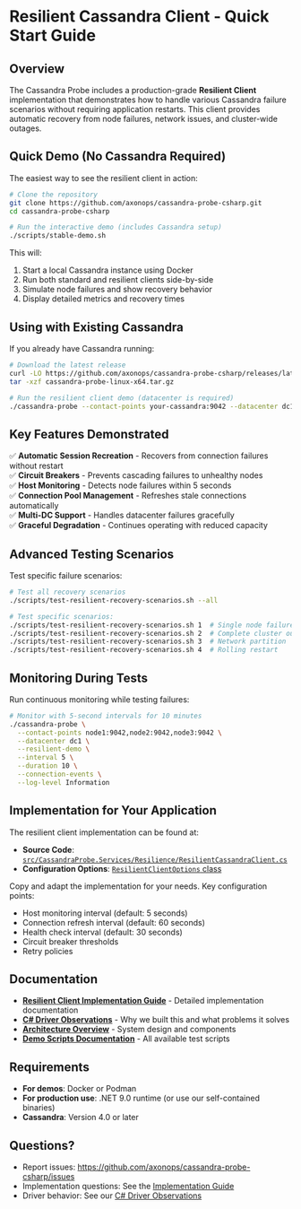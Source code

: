 # Resilient Cassandra Client - Quick Start Guide

## Overview

The Cassandra Probe includes a production-grade **Resilient Client** implementation that demonstrates how to handle various Cassandra failure scenarios without requiring application restarts. This client provides automatic recovery from node failures, network issues, and cluster-wide outages.

## Quick Demo (No Cassandra Required)

The easiest way to see the resilient client in action:

```bash
# Clone the repository
git clone https://github.com/axonops/cassandra-probe-csharp.git
cd cassandra-probe-csharp

# Run the interactive demo (includes Cassandra setup)
./scripts/stable-demo.sh
```

This will:
1. Start a local Cassandra instance using Docker
2. Run both standard and resilient clients side-by-side
3. Simulate node failures and show recovery behavior
4. Display detailed metrics and recovery times

## Using with Existing Cassandra

If you already have Cassandra running:

```bash
# Download the latest release
curl -LO https://github.com/axonops/cassandra-probe-csharp/releases/latest/download/cassandra-probe-linux-x64.tar.gz
tar -xzf cassandra-probe-linux-x64.tar.gz

# Run the resilient client demo (datacenter is required)
./cassandra-probe --contact-points your-cassandra:9042 --datacenter dc1 --resilient-demo
```

## Key Features Demonstrated

✅ **Automatic Session Recreation** - Recovers from connection failures without restart  
✅ **Circuit Breakers** - Prevents cascading failures to unhealthy nodes  
✅ **Host Monitoring** - Detects node failures within 5 seconds  
✅ **Connection Pool Management** - Refreshes stale connections automatically  
✅ **Multi-DC Support** - Handles datacenter failures gracefully  
✅ **Graceful Degradation** - Continues operating with reduced capacity  

## Advanced Testing Scenarios

Test specific failure scenarios:

```bash
# Test all recovery scenarios
./scripts/test-resilient-recovery-scenarios.sh --all

# Test specific scenarios:
./scripts/test-resilient-recovery-scenarios.sh 1  # Single node failure
./scripts/test-resilient-recovery-scenarios.sh 2  # Complete cluster outage
./scripts/test-resilient-recovery-scenarios.sh 3  # Network partition
./scripts/test-resilient-recovery-scenarios.sh 4  # Rolling restart
```

## Monitoring During Tests

Run continuous monitoring while testing failures:

```bash
# Monitor with 5-second intervals for 10 minutes
./cassandra-probe \
  --contact-points node1:9042,node2:9042,node3:9042 \
  --datacenter dc1 \
  --resilient-demo \
  --interval 5 \
  --duration 10 \
  --connection-events \
  --log-level Information
```

## Implementation for Your Application

The resilient client implementation can be found at:
- **Source Code**: [`src/CassandraProbe.Services/Resilience/ResilientCassandraClient.cs`](src/CassandraProbe.Services/Resilience/ResilientCassandraClient.cs)
- **Configuration Options**: [`ResilientClientOptions` class](src/CassandraProbe.Services/Resilience/ResilientCassandraClient.cs#L1117)

Copy and adapt the implementation for your needs. Key configuration points:
- Host monitoring interval (default: 5 seconds)
- Connection refresh interval (default: 60 seconds)
- Health check interval (default: 30 seconds)
- Circuit breaker thresholds
- Retry policies

## Documentation

- **[Resilient Client Implementation Guide](docs/RESILIENT_CLIENT_IMPLEMENTATION.md)** - Detailed implementation documentation
- **[C# Driver Observations](docs/CSHARP_DRIVER_OBSERVATIONS.md)** - Why we built this and what problems it solves
- **[Architecture Overview](docs/ARCHITECTURE.md)** - System design and components
- **[Demo Scripts Documentation](scripts/README.md)** - All available test scripts

## Requirements

- **For demos**: Docker or Podman
- **For production use**: .NET 9.0 runtime (or use our self-contained binaries)
- **Cassandra**: Version 4.0 or later

## Questions?

- Report issues: https://github.com/axonops/cassandra-probe-csharp/issues
- Implementation questions: See the [Implementation Guide](docs/RESILIENT_CLIENT_IMPLEMENTATION.md)
- Driver behavior: See our [C# Driver Observations](docs/CSHARP_DRIVER_OBSERVATIONS.md)